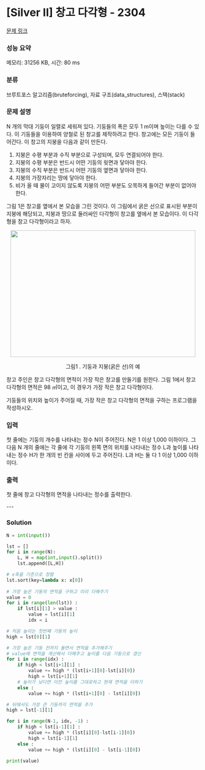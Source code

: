 # [Silver II] 창고 다각형 - 2304 

[문제 링크](https://www.acmicpc.net/problem/2304) 

### 성능 요약

메모리: 31256 KB, 시간: 80 ms

### 분류

브루트포스 알고리즘(bruteforcing), 자료 구조(data_structures), 스택(stack)

### 문제 설명

<p>N 개의 막대 기둥이 일렬로 세워져 있다. 기둥들의 폭은 모두 1 m이며 높이는 다를 수 있다. 이 기둥들을 이용하여 양철로 된 창고를 제작하려고 한다. 창고에는 모든 기둥이 들어간다. 이 창고의 지붕을 다음과 같이 만든다.</p>

<ol>
	<li>지붕은 수평 부분과 수직 부분으로 구성되며, 모두 연결되어야 한다.</li>
	<li>지붕의 수평 부분은 반드시 어떤 기둥의 윗면과 닿아야 한다.</li>
	<li>지붕의 수직 부분은 반드시 어떤 기둥의 옆면과 닿아야 한다.</li>
	<li>지붕의 가장자리는 땅에 닿아야 한다.</li>
	<li>비가 올 때 물이 고이지 않도록 지붕의 어떤 부분도 오목하게 들어간 부분이 없어야 한다.</li>
</ol>

<p>그림 1은 창고를 옆에서 본 모습을 그린 것이다. 이 그림에서 굵은 선으로 표시된 부분이 지붕에 해당되고, 지붕과 땅으로 둘러싸인 다각형이 창고를 옆에서 본 모습이다. 이 다각형을 창고 다각형이라고 하자.</p>

<p style="text-align: center;"><img alt="" src="https://www.acmicpc.net/JudgeOnline/upload/201011/cd.png" style="height:331px; width:483px"></p>

<p style="text-align: center;">그림1 . 기둥과 지붕(굵은 선)의 예</p>

<p>창고 주인은 창고 다각형의 면적이 가장 작은 창고를 만들기를 원한다. 그림 1에서 창고 다각형의 면적은 98 ㎡이고, 이 경우가 가장 작은 창고 다각형이다.</p>

<p>기둥들의 위치와 높이가 주어질 때, 가장 작은 창고 다각형의 면적을 구하는 프로그램을 작성하시오.</p>

### 입력 

 <p>첫 줄에는 기둥의 개수를 나타내는 정수 N이 주어진다. N은 1 이상 1,000 이하이다. 그 다음 N 개의 줄에는 각 줄에 각 기둥의 왼쪽 면의 위치를 나타내는 정수 L과 높이를 나타내는 정수 H가 한 개의 빈 칸을 사이에 두고 주어진다. L과 H는 둘 다 1 이상 1,000 이하이다.</p>

### 출력 

 <p>첫 줄에 창고 다각형의 면적을 나타내는 정수를 출력한다.</p>
---

### Solution

```python
N = int(input())

lst = []
for i in range(N):
    L, H = map(int,input().split())
    lst.append([L,H])

# x축을 기준으로 정렬
lst.sort(key=lambda x: x[0])
 
# 가장 높은 기둥의 면적을 구하고 미리 더해주기
value = 0
for i in range(len(lst)) :
    if lst[i][1] > value :
        value = lst[i][1]
        idx = i

# 처음 높이는 첫번째 기둥의 높이 
high = lst[0][1]

# 가장 높은 기둥 전까지 돌면서 면적을 추가해주기 
# value에 면적을 계산해서 더해주고 높이를 다음 기둥으로 갱신
for i in range(idx) :
    if high < lst[i+1][1] :
        value += high * (lst[i+1][0]-lst[i][0])
        high = lst[i+1][1]
    # 높이가 낮다면 이전 높이를 그대로하고 현재 면적을 더하기
    else :
        value += high * (lst[i+1][0] - lst[i][0])

# 뒤에서도 가장 큰 기둥까지 면적을 추가
high = lst[-1][1]

for i in range(N-1, idx, -1) :
    if high < lst[i-1][1] :
        value += high * (lst[i][0]-lst[i-1][0])
        high = lst[i-1][1]
    else :
        value += high * (lst[i][0] - lst[i-1][0])

print(value)
